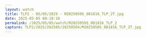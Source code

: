 ```yaml
---
layout: watch
title: TLP2 - 05/05/2025 - M20250505_081816_TLP_2T.jpg
date: 2025-05-05 08:18:16
permalink: /2025/05/05/watch/M20250505_081816_TLP_2
capture: TLP2/2025/202505/20250504/M20250505_081816_TLP_2T.jpg
---
```

